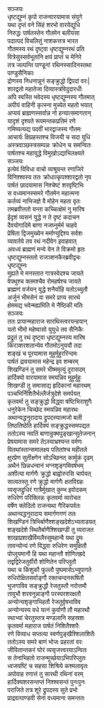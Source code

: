 सञ्जयः  
धृष्टद्युम्नं कृपो राजन्वारयामास संयुगे  
यथा दृप्तं वने सिंहं शरभो वारयेद्युधि  
निरुद्धः पार्षतस्तेन गौतमेन बलीयसा  
पदात्पदं विचलितुं नाशकत्तत्र भारत  
गौतमस्य रथं दृष्ट्वा धृष्टद्युम्नरथं प्रति  
वित्रेसुस्सर्वभूतानि क्षयं प्राप्तं च मेनिरे  
तत्र जल्पन्ति पाण्डूनां रथिनस्सादिनस्तथा  
पाण्डुसैनिकाः  
द्रोणस्य निधनान्नूनं सङ्क्रुद्धो द्विपदां वरः|  
शारद्वतो महातेजा दिव्यास्त्रविदुदारधीः  
अपि स्वस्ति भवेदस्य धृष्टद्युम्नस्य गौतमात्  
अपीयं वाहिनी कृत्स्ना मुच्येत महतो भयात्  
अप्ययं ब्राह्मणस्सर्वान्न नो हन्यात्समागतान्   
यादृशं दृश्यते रूपमन्तकप्रतिमं रणे  
गमिष्यत्यद्य पदवीं भारद्वाजस्य गौतमः  
आचार्यः क्षिप्रहस्तश्च विजयी च सदा युधि  
अस्त्रवाञ्छस्त्रसम्पन्नः क्रोधेन च समन्वितः  
पार्षतश्च महायुद्धे विमुखोऽद्याभिलक्ष्यते  
सञ्जयः  
इत्येवं विविधा वाचो व्यश्रूयन्त रणाजिरे  
विनिश्श्वस्य ततः क्रोधात्कृपश्शारद्वतो नृप  
पार्षतं छादयामास निश्चेष्टं शरवृष्टिभिः  
स वध्यमानस्समरे गौतमेन महात्मना  
कर्तव्यं नाभिजज्ञे वै मोहेन महता वृतः  
तमब्रवीत्ततो यन्ता कच्चित्क्षेमं नु मारिष  
ईदृशं व्यसनं युद्धे न ते दृष्टं कदाचन  
दैवयोगादिमे बाणा नजघ्नुर्मर्म चाहवे  
प्रेषिता द्विजमुख्येन मर्माण्युद्दिश्य सर्वशः  
व्यावर्तये तव रथं नदीवेग इवाहवात्  
अवध्यं ब्राह्मणं मन्ये येन ते विक्रमो हृतः  
धृष्टद्युम्नस्ततो राजञ्शनकैरब्रवीद्वचः  
धृष्टद्युम्नः  
मुह्यते मे मनस्तात गात्रस्वेदश्च जायते  
वेपथुश्च क्लमश्चैव रोमहर्षश्च जायते  
ब्राह्मणं वर्जयन् युद्धे शनैर्याहि यतोऽच्युतौ  
अर्जुनं भीमसेनं वा समरे प्राप्य सारथे  
क्षेममद्य भवेन्मह्यमिति मे नैष्ठिकी मतिः  
सञ्जयः  
ततः प्रायान्महाराज सारथिस्त्वरयन्हयान्  
यतो भीमो महेष्वासो युयुधे तव सैनिकैः  
प्रद्रुतं तु रथं दृष्ट्वा धृष्टद्युम्नस्य मारिष  
किरञ्शरशतान्येव गौतमोऽनुययौ तदा  
शङ्खं च पूरयामास मुहुर्मुहुररिन्दमः  
पार्षतं द्रावयामास महेन्द्र इव शम्बरम्  
शिखण्डिनं तु समरे भीष्ममृत्युं दुरासदम्  
हार्दिक्यो वारयामास स्मयन्निव मुहुर्मुहुः  
शिखण्डी तु समासाद्य हृदिकानां महारथम्  
पञ्चभिर्निशितैर्भल्लैर्जत्रुदेशे समर्पयत्  
कृतवर्मा तु सङ्क्रुद्धो विद्ध्वा षष्टिभिराशुगैः  
धनुरेकेन चिच्छेद स्मयन्निव महारथः  
अथान्यद्धनुरादाय द्रुपदस्यात्मजो बली  
तिष्ठतिष्ठेति हार्दिक्यं सङ्क्रुद्धस्समपद्यत  
ततोऽस्य नवतिं बाणान्रुक्मपुङ्खान्सुतेजनान्  
प्रेषयामास समरे तेऽस्याभ्रश्यन्त वर्मणः  
वितथांस्तान्समालक्ष्य पतितांश्च महीतले  
क्षुरप्रेण सुतीक्ष्णेन सोऽच्छिनत् कार्मुकं दृढम्  
अथैनं छिन्नधन्वानं भग्नशृङ्गमिवर्षभम्  
अशीत्या मार्गणैः क्रुद्धो बाह्वोरुरसि चार्पयत्  
सात्वतस्तु रणे क्रुद्धो मार्गणैः क्षतविग्रहः  
व्यसृजद्रुधिरं गात्रैर्मुखात् कुम्भ इवोदकम्  
रुधिरेण परिक्लिन्नः कृतवर्मा व्यरोचत  
वर्षेण क्लेदितो राजन्यथा गैरिकपर्वतः  
अथान्यद्धनुरादाय समार्गणगणं ततः  
शिखण्डिनं त्रिभिर्बाणैश्शङ्खदेशेऽभ्यताडयत्  
शङ्खदेशे स्थितैर्बाणैश्शिखण्डी तु व्यराजत  
शाखाप्रशाखैर्विमलैस्सुमहान्वै यथा द्रुमः  
तावन्योन्यं रणे विद्ध्वा रुधिरेण समुक्षितौ  
पोप्लूयमानौ हि यथा महान्तौ शोणितह्रदे  
तद्वद्विरेजतुर्वीरौ शोणितेन परिप्लुतौ  
यथा च किंशुकौ फुल्लौ पुष्पमासेऽभ्युपागते  
रुधिरोक्षितसर्वाङ्गौ रक्तचन्दनरूषितौ  
भुजगाविव सङ्क्रुद्धौ रेजतुस्तौ नरोत्तमौ  
तावुभौ शरवनुन्नाङ्गौ परस्परशरक्षतौ  
अन्योन्यशृङ्गाभिहतौ रेजतुर्वृषभाविव  
अन्योन्यस्य वधे यत्नं कुर्वाणौ तौ महारथौ  
रथाभ्यां चेरतुस्तत्र मण्डलानि सहस्रशः  
कृतवर्मा महाराज पार्षतं निशितैश्शरैः  
रणे विव्याध सप्तत्या स्वर्णपुङ्खैश्शिलाशितैः  
ततोऽस्य समरे बाणं भोजः प्रहरतां वरः  
जीवितान्तकरं घोरं व्यसृजत्त्वरयाऽन्वितः  
स तेनाभिहतो राजन्मूर्च्छयाऽभिपरिप्लुतः  
ध्वजयष्टिं च सहसा शिश्रिये कश्मलावृतः  
अपोवाह रणात्तं तु सारथी रथिनां वरम्  
हार्दिक्यशरसन्तप्तं निश्श्वसन्तं पुनःपुनः  
पराजिते तत्र शूरे द्रुपदस्य सुते प्रभो  
प्राद्रवत्पाण्डवी सेना वध्यमाना समन्ततः  
